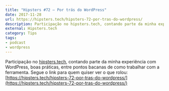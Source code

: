 ```yaml
---
title: "Hipsters #72 – Por trás do WordPress"
date: 2017-11-28
url: https://hipsters.tech/hipsters-72-por-tras-do-wordpress/
description: Participação no hipsters.tech, contando parte da minha experiência com WordPress, boas práticas, entre pontos bacanas de como trabalhar com a ferramenta.
external: Hipsters.tech
category: Tips
tags:
- podcast
- wordpress
---
```


Participação no [hipsters.tech](https://hipsters.tech), contando parte da minha experiência com WordPress, boas práticas, entre pontos bacanas de como trabalhar com a ferramenta. Segue o link para quem quiser ver o que rolou: [https://hipsters.tech/hipsters-72-por-tras-do-wordpress/](https://hipsters.tech/hipsters-72-por-tras-do-wordpress/)